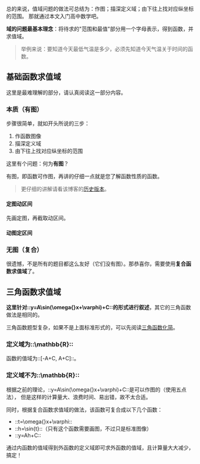 总的来说，值域问题的做法可总结为：作图；描深定义域；由下往上找对应纵坐标的范围。
那就通过本文入门高中数学吧。

**域的问题最基本理念**：将待求的"范围和最值"部分用一个字母表示，得到函数，并求值域。
> 举例来说：要知道今天最低气温是多少，必须先知道今天气温关于时间的函数。

## 基础函数求值域
这里是最难理解的部分，请认真阅读这一部分内容。

### 本质（有图）
步骤很简单，就如开头所说的三步：

1. 作函数图像
2. 描深定义域
3. 由下往上找对应纵坐标的范围

这里有个问题：何为**有图**？

有图，即函数可作图，再讲的仔细一点就是您了解函数性质的函数。
> 更仔细的讲解请看该博客的[历史版本](https://github.com/jason-bowen-zheng/jason-bowen-zheng.github.io/blob/f584f1980315125109c7f817a8c27bdc23ed826e/articles/2022-02-08.md)。

#### 定图动区间
先画定图，再截取动区间。

#### 动图定区间

### 无图（复合）
很遗憾，不是所有的题目都这么友好（它们没有图）。那恭喜你，需要使用**复合函数求值域**了。

## 三角函数求值域
**这里针对::y=A\sin(\omega{}x+\varphi)+C::的形式进行叙述**，其它的三角函数做法是相同的。

三角函数题型复杂，如果不是上面标准形式的，可以先阅读[三角函数化简](articles.html?2022-03-26#三角函数化简)。

### 定义域为::\mathbb{R}::
函数的值域为::[-A+C, A+C]::。

### 定义域不为::\mathbb{R}::
根据之前的理论，::y=A\sin(\omega{}x+\varphi)+C::是可以作图的（使用五点法），
但是这样的计算量大、浪费时间、易出错，故不太合适。

同时，根据复合函数求值域的做法，该函数可复合成以下几个函数：

- ::t=\omega{}x+\varphi::
- ::h=\sin{t}::（只有这个函数需要画图，不过只是标准图像）
- ::y=Ah+C::

通过内函数的值域得到外函数的定义域即可求外函数的值域，且计算量大大减少，搞定！

